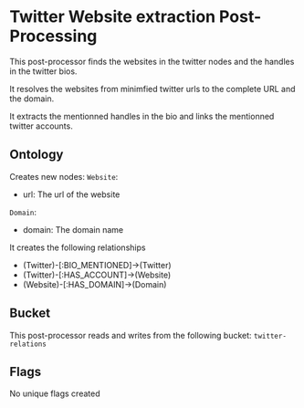 # Twitter Website extraction Post-Processing

This post-processor finds the websites in the twitter nodes and the handles in the twitter bios.

It resolves the websites from minimfied twitter urls to the complete URL and the domain.

It extracts the mentionned handles in the bio and links the mentionned twitter accounts.

## Ontology

Creates new nodes:
`Website`:
  - url: The url of the website

`Domain`:
  - domain: The domain name

It creates the following relationships
- (Twitter)-[:BIO_MENTIONED]->(Twitter)
- (Twitter)-[:HAS_ACCOUNT]->(Website)
- (Website)-[:HAS_DOMAIN]->(Domain)

## Bucket

This post-processor reads and writes from the following bucket: `twitter-relations`

## Flags

No unique flags created
